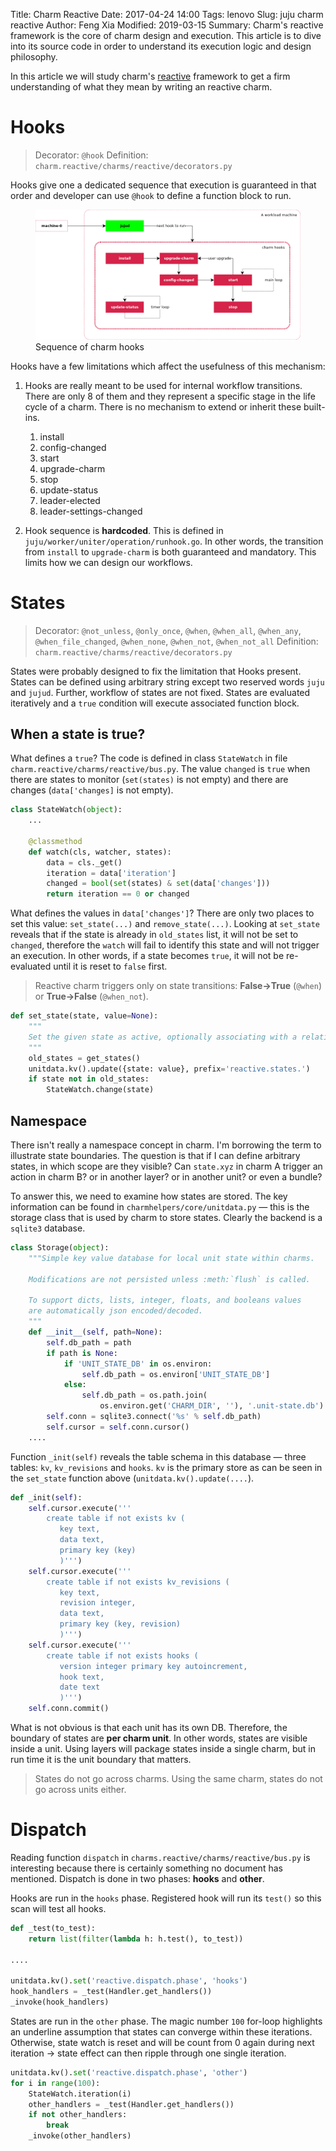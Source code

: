 Title: Charm Reactive
Date: 2017-04-24 14:00
Tags: lenovo
Slug: juju charm reactive
Author: Feng Xia
Modified: 2019-03-15
Summary: Charm's reactive framework is the core of charm design and
execution. This article is to dive into its source code in order to
understand its execution logic and design philosophy.

In this article we will study charm's [reactive][1] framework to get a
firm understanding of what they mean by writing an reactive charm.

[1]: https://pythonhosted.org/charms.reactive/

# Hooks

> Decorator: `@hook`
> Definition: `charm.reactive/charms/reactive/decorators.py`

Hooks give one a dedicated sequence that execution is guaranteed in
that order and developer can use `@hook` to define a function block
to run. 

<figure class="s12 center">
  <img src="images/charm%20hooks.png" />
  <figcaption>Sequence of charm hooks</figcaption>
</figure>

Hooks have a few limitations which affect the usefulness of this
mechanism:

1. Hooks are really meant to be used for internal workflow
   transitions. There are only 8 of them and they represent a specific
   stage in the life cycle of a charm. There is no mechanism to extend
   or inherit these built-ins.

    1. install
    2. config-changed
    3. start
    4. upgrade-charm
    5. stop
    6. update-status
    7. leader-elected
    8. leader-settings-changed
    
2. Hook sequence is **hardcoded**. This is defined in 
  `juju/worker/uniter/operation/runhook.go`. In other words, the
  transition from `install` to `upgrade-charm` is both guaranteed and
  mandatory. This limits how we can design our workflows.

# States

> Decorator: `@not_unless`, `@only_once`, `@when`, `@when_all`, `@when_any`, `@when_file_changed`, `@when_none`, `@when_not`, `@when_not_all`
> Definition: `charm.reactive/charms/reactive/decorators.py`

States were probably designed to fix the limitation that Hooks
present. States can be defined using arbitrary string <span
class="myhighlight">except</span> two reserved words `juju` and
`jujud`. Further, workflow of states are not fixed. States are
evaluated iteratively and a `true` condition will execute 
associated function block.

## When a state is true?

What defines a `true`? The code is defined in class `StateWatch` in
file `charm.reactive/charms/reactive/bus.py`. The value `changed` is
`true` when there are states to monitor (`set(states)` is not empty) and
there are changes (`data['changes]` is not empty).

```python
class StateWatch(object):
    ...
    
    @classmethod
    def watch(cls, watcher, states):
        data = cls._get()
        iteration = data['iteration']
        changed = bool(set(states) & set(data['changes']))
        return iteration == 0 or changed
```

What defines the values in `data['changes']`? There are only two
places to set this value: `set_state(...)` and `remove_state(...)`.
Looking at `set_state` reveals that if the state is already in
`old_states` list, it will not be set to `changed`, therefore the
`watch` will fail to identify this state and will not trigger an
execution. In other words, if a state becomes `true`, it will not be
re-evaluated until it is reset to `false` first.

> Reactive charm triggers only on state transitions:
> **False->True** (`@when`) or
> **True->False** (`@when_not`).

```python
def set_state(state, value=None):
    """
    Set the given state as active, optionally associating with a relation.
    """
    old_states = get_states()
    unitdata.kv().update({state: value}, prefix='reactive.states.')
    if state not in old_states:
        StateWatch.change(state)

```

## Namespace

There isn't really a namespace concept in charm. I'm borrowing the
term to illustrate state boundaries. The question is that if I can
define arbitrary states, in which scope are they visible? Can
`state.xyz` in charm A trigger an action in charm B? or in another
layer? or in another unit? or even a bundle?

To answer this, we need to examine how states are stored. The key
information can be found in `charmhelpers/core/unitdata.py` &mdash;
this is the storage class that is used by charm to store
states. Clearly the backend is a `sqlite3` database.

```python
class Storage(object):
    """Simple key value database for local unit state within charms.

    Modifications are not persisted unless :meth:`flush` is called.

    To support dicts, lists, integer, floats, and booleans values
    are automatically json encoded/decoded.
    """
    def __init__(self, path=None):
        self.db_path = path
        if path is None:
            if 'UNIT_STATE_DB' in os.environ:
                self.db_path = os.environ['UNIT_STATE_DB']
            else:
                self.db_path = os.path.join(
                    os.environ.get('CHARM_DIR', ''), '.unit-state.db')
        self.conn = sqlite3.connect('%s' % self.db_path)
        self.cursor = self.conn.cursor()
    ....
```

Function `_init(self)` reveals the table schema in this database
&mdash; three tables: `kv`,
`kv_revisions` and `hooks`. `kv` is the primary store as can be seen
in the `set_state` function above (`unitdata.kv().update(....`).

```python
def _init(self):
    self.cursor.execute('''
        create table if not exists kv (
           key text,
           data text,
           primary key (key)
           )''')
    self.cursor.execute('''
        create table if not exists kv_revisions (
           key text,
           revision integer,
           data text,
           primary key (key, revision)
           )''')
    self.cursor.execute('''
        create table if not exists hooks (
           version integer primary key autoincrement,
           hook text,
           date text
           )''')
    self.conn.commit()
```

What is not obvious is that each unit has its own DB. Therefore, the
boundary of states are **per charm unit**. In other words, states are
visible inside a unit. Using layers will package states inside a
single charm, but in run time it is the unit boundary that matters.

> States do not go across charms.
> Using the same charm, states do not go across units either.

# Dispatch

Reading function `dispatch` in
`charms.reactive/charms/reactive/bus.py` is interesting because there
is certainly something no document has mentioned. Dispatch is done in
two phases: **hooks** and **other**.

Hooks are run in the `hooks` phase. 
Registered hook will run its `test()` so this scan will test all hooks.

```python
def _test(to_test):
    return list(filter(lambda h: h.test(), to_test))

....

unitdata.kv().set('reactive.dispatch.phase', 'hooks')
hook_handlers = _test(Handler.get_handlers())
_invoke(hook_handlers)
```

States are run in the `other` phase.
The magic number `100` for-loop highlights an underline assumption
that states can converge within these iterations. Otherwise, state
watch is reset and will be count from 0 again during next iteration
&rarr; state effect can then ripple through one single iteration.

```python
unitdata.kv().set('reactive.dispatch.phase', 'other')
for i in range(100):
    StateWatch.iteration(i)
    other_handlers = _test(Handler.get_handlers())
    if not other_handlers:
        break
    _invoke(other_handlers)
```
